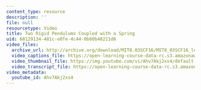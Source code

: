 ```yaml
---
content_type: resource
description: ''
file: null
resourcetype: Video
title: Two Rigid Pendulums Coupled with a Spring
uid: 68129134-481c-e0fe-4c44-0b60b48211d8
video_files:
  archive_url: http://archive.org/download/MIT8.03SCF16/MIT8_03SCF16_lec06_300k.mp4
  video_captions_file: https://open-learning-course-data-rc.s3.amazonaws.com/8-03sc-physics-iii-vibrations-and-waves-fall-2016/0ff917e059ed5816b55ce0914d9adb91_Ahv7Akj2xs4.vtt
  video_thumbnail_file: https://img.youtube.com/vi/Ahv7Akj2xs4/default.jpg
  video_transcript_file: https://open-learning-course-data-rc.s3.amazonaws.com/8-03sc-physics-iii-vibrations-and-waves-fall-2016/ecd5065186b7269449ac50cc953d2c61_Ahv7Akj2xs4.pdf
video_metadata:
  youtube_id: Ahv7Akj2xs4
---
```

